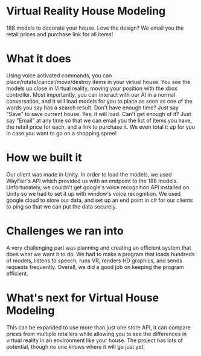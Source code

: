 # Virtual Reality House Modeling
188 models to decorate your house. Love the design? We email you the retail prices and purchase link for all items!
# What it does
Using voice activated commands, you can place/rotate/cancel/move/destroy items in your virtual house. You see the models up close in Virtual reality, moving your position with the xbox controller. Most importantly, you can interact with our AI in a normal conversation, and it will load models for you to place as soon as one of the words you say has a search result. Don't have enough time? Just say "Save" to save current house. Yes, it will load. Can't get enough of it? Just say "Email" at any time so that we can email you the list of items you have, the retail price for each, and a link to purchase it. We even total it up for you in case you want to go on a shopping spree!

# How we built it
Our client was made in Unity. In order to load the models, we used WayFair's API which provided us with an endpoint to the 188 models. Unfortunately, we couldn't get google's voice recognition API installed on Unity so we had to set it up with window's voice recognition. We used google cloud to store our data, and set up an end point in c# for our clients to ping so that we can put the data securely.

# Challenges we ran into
A very challenging part was planning and creating an efficient system that does what we want it to do. We had to make a program that loads hundreds of models, listens to speech, runs VR, renders HD graphics, and sends requests frequently. Overall, we did a good job on keeping the program efficient.

# What's next for Virtual House Modeling
This can be expanded to use more than just one store API, it can compare prices from multiple retailers while allowing you to see the differences in virtual reality in an environment like your house. The project has lots of potential, though no one knows where it will go just yet.
